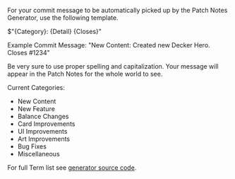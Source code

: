 For your commit message to be automatically picked up by the Patch Notes Generator, use the following template.

$"{Category}: {Detail} {Closes}"

Example Commit Message: "New Content: Created new Decker Hero. Closes #1234"

Be very sure to use proper spelling and capitalization. Your message will appear in the Patch Notes for the whole world to see.

Current Categories:
- New Content
- New Feature
- Balance Changes
- Card Improvements
- UI Improvements
- Art Improvements
- Bug Fixes
- Miscellaneous

For full Term list see [generator source code](changelog-generator/Program.cs).